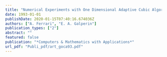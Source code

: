 ```yaml
---
title: "Numerical Experiments with One Dimensional Adaptive Cubic Algorithm"
date: 1993-01-01
publishDate: 2020-01-15T07:40:16.674036Z
authors: ["A. Ferrari", "E. A. Galperin"]
publication_types: ["2"]
abstract: ""
featured: false
publication: "*Computers & Mathematics with Applications*"
url_pdf: "Publi_pdf/art_goca93.pdf"
---
```


